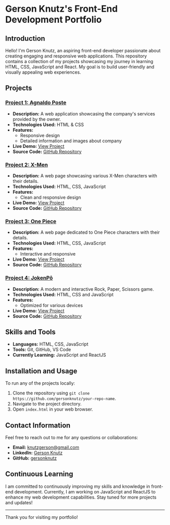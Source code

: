 # Gerson Knutz's Front-End Development Portfolio

## Introduction
Hello! I'm Gerson Knutz, an aspiring front-end developer passionate about creating engaging and responsive web applications. This repository contains a collection of my projects showcasing my journey in learning HTML, CSS, JavaScript and React. My goal is to build user-friendly and visually appealing web experiences.

## Projects

### [Project 1: Agnaldo Poste](https://gersonknutz.github.io/agnaldo-postes/)
- **Description:** A web application showcasing the company's services provided by the owner.
- **Technologies Used:** HTML & CSS
- **Features:** 
  - Responsive design
  - Detailed information and images about company
- **Live Demo:** [View Project](https://gersonknutz.github.io/agnaldo-postes/)
- **Source Code:** [GitHub Repository](https://gersonknutz.github.io/agnaldo-postes/)

### [Project 2: X-Men](https://gersonknutz.github.io/x-men-szpc/)
- **Description:** A web page showcasing various X-Men characters with their details.
- **Technologies Used:** HTML, CSS, JavaScript
- **Features:** 
  - Clean and responsive design
- **Live Demo:** [View Project](https://gersonknutz.github.io/x-men-szpc/)
- **Source Code:** [GitHub Repository](https://github.com/gersonknutz/x-men-szpc)

### [Project 3: One Piece](https://gersonknutz.github.io/one-piece/)
- **Description:** A web page dedicated to One Piece characters with their details.
- **Technologies Used:** HTML, CSS, JavaScript
- **Features:** 
  - Interactive and responsive 
- **Live Demo:** [View Project](https://gersonknutz.github.io/one-piece/)
- **Source Code:** [GitHub Repository](https://github.com/gersonknutz/one-piece)

### [Project 4: JokenPô](https://gersonknutz.github.io/jokenpo/)
- **Description:** A modern and interactive Rock, Paper, Scissors game.
- **Technologies Used:** HTML, CSS and JavaScript
- **Features:** 
  - Optimized for various devices
- **Live Demo:** [View Project](https://gersonknutz.github.io/jokenpo/)
- **Source Code:** [GitHub Repository](https://gersonknutz.github.io/jokenpo/)

## Skills and Tools
- **Languages:** HTML, CSS, JavaScript
- **Tools:** Git, GitHub, VS Code
- **Currently Learning:** JavaScript and ReactJS

## Installation and Usage
To run any of the projects locally:
1. Clone the repository using `git clone https://github.com/gersonknutz/your-repo-name`.
2. Navigate to the project directory.
3. Open `index.html` in your web browser.

## Contact Information
Feel free to reach out to me for any questions or collaborations:
- **Email:** knutzgerson@gmail.com
- **LinkedIn:** [Gerson Knutz](https://www.linkedin.com/in/gerson-knutz-734463172/)
- **GitHub:** [gersonknutz](https://github.com/gersonknutz)

## Continuous Learning
I am committed to continuously improving my skills and knowledge in front-end development. Currently, I am working on JavaScript and ReactJS to enhance my web development capabilities. Stay tuned for more projects and updates!

---

Thank you for visiting my portfolio! 

